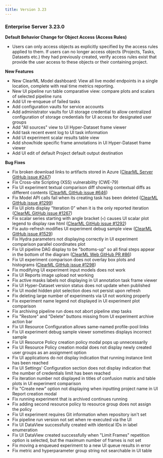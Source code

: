 ```yaml
---
title: Version 3.23
---
```


### Enterprise Server 3.23.0

**Default Behavior Change for Object Access (Access Rules)**
* Users can only access objects as explicitly specified by the access rules applied to them. If users can no longer 
access objects (Projects, Tasks, Datasets etc.) they had previously created, verify access rules exist that provide the 
user access to these objects or their containing project.

**New Features**
* New ClearML Model dashboard: View all live model endpoints in a single location, complete with real time metrics reporting.
* New UI pipeline run table comparative view: compare plots and scalars of selected pipeline runs
* Add UI re-enqueue of failed tasks
* Add configuration vaults for service accounts 
* Add administrator vaults for UI storage credential to allow centralized configuration of storage credentials for UI access for designated user groups 
* Add "All sources" view to UI Hyper-Dataset frame viewer
* Add task recent event log to UI task information 
* Add UI experiment scalar results table view
* Add show/hide specific frame annotations in UI Hyper-Dataset frame viewer
* Add UI edit of default Project default output destination

**Bug Fixes**
* Fix broken download links to artifacts stored in Azure ([ClearML Server GitHub issue #247](https://github.com/allegroai/clearml-server/issues/247))
* Fix Cross-site Scripting (XSS) vulnerability (CWE-79)
* Fix UI experiment textual comparison diff showing contextual diffs as different contents ([ClearML GitHub issue #646](https://github.com/allegroai/clearml/issues/646))
* Fix Model API calls fail when its creating task has been deleted ([ClearML GitHub issue #1299](https://github.com/allegroai/clearml/issues/1299))
* Fix UI plots display “Iteration 0” when it is the only reported iteration ([ClearML GitHub issue #1267](https://github.com/allegroai/clearml/issues/1267))
* Fix scalar series starting with angle bracket (`<`) causes UI scalar plot legend to display raw html ([ClearML GitHub issue #1292](https://github.com/allegroai/clearml/issues/1292)) 
* Fix auto-refresh modifies UI experiment debug sample view ([ClearML GitHub issue #1529](https://github.com/allegroai/clearml/issues/1529)) 
* Fix Hydra parameters not displaying correctly in UI experiment comparison parallel coordinates plot
* Fix UI pipeline DAG display to be "bottoms-up" so all final steps appear in the bottom of the diagram ([ClearML Web GitHub PR #86](https://github.com/allegroai/clearml-web/pull/86))
* Fix UI experiment comparison does not overlay box plots and histograms ([ClearML GitHub issue #1298](https://github.com/allegroai/clearml/issues/1298))
* Fix modifying UI experiment input models does not work
* Fix UI Reports image upload not working
* Fix active masks labels not displaying in UI annotation task frame viewer 
* Fix UI Hyper-Dataset version status does not update when published
* Fix UI model hidden plot selection does not persist upon refresh
* Fix deleting large number of experiments via UI not working properly
* Fix experiment name legend not displayed in UI experiment plot comparison 
* Fix archiving pipeline run does not abort pipeline step tasks
* Fix "Restore" and "Delete" buttons missing from UI experiment archive action bar
* Fix UI Resource Configuration allows same-named profile-pool links
* Fix UI experiment debug sample viewer sometimes displays incorrect sample
* Fix UI Resource Policy creation policy modal pops up unnecessarily
* Fix UI Resource Policy creation modal does not display newly created user groups as an assignment option
* Fix UI applications do not display indication that running instance limit has been reached
* Fix UI Settings' Configuration section does not display indication that the number of credentials limit has been reached
* Fix iteration number not displayed in titles of confusion matrix and table plots in UI experiment comparison
* Fix "Create new" option not displaying when inputting project name in UI Report creation modal
* Fix running experiment that is archived continues running
* Fix adding second resource policy to resource group does not assign the policy
* Fix UI experiment requires Git information when repository isn't set
* Fix pipeline run version not set when re-executed via the UI
* Fix UI DataView successfully created with identical IDs in label enumeration
* Fix UI DataView created successfully when "Limit Frames" repetition option is selected, but the maximum number of frames is not set
* Fix moving a enqueued experiment to a new UI queue results in error 
* Fix metric and hyperparameter group string not searchable in UI table 
